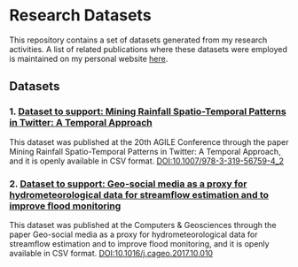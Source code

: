 # Research Datasets

This repository contains a set of datasets generated from my research activities. A list of related publications where these datasets were employed is maintained on my personal website [here](http://pessoal.utfpr.edu.br/sidgleyandrade).

## Datasets

### 1. [Dataset to support: Mining Rainfall Spatio-Temporal Patterns in Twitter: A Temporal Approach](https://github.com/sidgleyandrade/research-datasets/tree/master/AGILE2017)

This dataset was published at the 20th AGILE Conference through the paper Mining Rainfall Spatio-Temporal Patterns in Twitter: A Temporal Approach, and it is openly available in CSV format. [DOI:10.1007/978-3-319-56759-4_2](http://dx.doi.org/10.1007/978-3-319-56759-4_2)

### 2. [Dataset to support: Geo-social media as a proxy for hydrometeorological data for streamflow estimation and to improve flood monitoring](https://github.com/agora-research-group/datasets/edit/master/CAGEO2017)

This dataset was published at the Computers & Geosciences through the paper Geo-social media as a proxy for hydrometeorological data for streamflow estimation and to improve flood monitoring, and it is openly available in CSV format. [DOI:10.1016/j.cageo.2017.10.010](https://doi.org/10.1016/j.cageo.2017.10.010)
